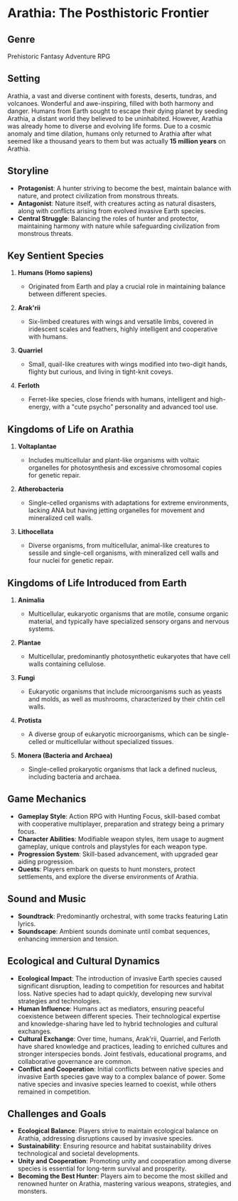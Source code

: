 # Arathia: The Posthistoric Frontier

## Genre
Prehistoric Fantasy Adventure RPG

## Setting
Arathia, a vast and diverse continent with forests, deserts, tundras, and volcanoes. Wonderful and awe-inspiring, filled with both harmony and danger. Humans from Earth sought to escape their dying planet by seeding Arathia, a distant world they believed to be uninhabited. However, Arathia was already home to diverse and evolving life forms. Due to a cosmic anomaly and time dilation, humans only returned to Arathia after what seemed like a thousand years to them but was actually **15 million years** on Arathia.

## Storyline

- **Protagonist**: A hunter striving to become the best, maintain balance with nature, and protect civilization from monstrous threats.
- **Antagonist**: Nature itself, with creatures acting as natural disasters, along with conflicts arising from evolved invasive Earth species.
- **Central Struggle**: Balancing the roles of hunter and protector, maintaining harmony with nature while safeguarding civilization from monstrous threats.

## Key Sentient Species

1. **Humans (Homo sapiens)**
   - Originated from Earth and play a crucial role in maintaining balance between different species.

2. **Arak'rii**
   - Six-limbed creatures with wings and versatile limbs, covered in iridescent scales and feathers, highly intelligent and cooperative with humans.

3. **Quarriel**
   - Small, quail-like creatures with wings modified into two-digit hands, flighty but curious, and living in tight-knit coveys.

4. **Ferloth**
   - Ferret-like species, close friends with humans, intelligent and high-energy, with a "cute psycho" personality and advanced tool use.

## Kingdoms of Life on Arathia

1. **Voltaplantae**
   - Includes multicellular and plant-like organisms with voltaic organelles for photosynthesis and excessive chromosomal copies for genetic repair.

2. **Atherobacteria**
   - Single-celled organisms with adaptations for extreme environments, lacking ANA but having jetting organelles for movement and mineralized cell walls.

3. **Lithocellata**
   - Diverse organisms, from multicellular, animal-like creatures to sessile and single-cell organisms, with mineralized cell walls and four nuclei for genetic repair.

## Kingdoms of Life Introduced from Earth

1. **Animalia**
   - Multicellular, eukaryotic organisms that are motile, consume organic material, and typically have specialized sensory organs and nervous systems.

2. **Plantae**
   - Multicellular, predominantly photosynthetic eukaryotes that have cell walls containing cellulose.

3. **Fungi**
   - Eukaryotic organisms that include microorganisms such as yeasts and molds, as well as mushrooms, characterized by their chitin cell walls.

4. **Protista**
   - A diverse group of eukaryotic microorganisms, which can be single-celled or multicellular without specialized tissues.

5. **Monera (Bacteria and Archaea)**
   - Single-celled prokaryotic organisms that lack a defined nucleus, including bacteria and archaea.

## Game Mechanics

- **Gameplay Style**: Action RPG with Hunting Focus, skill-based combat with cooperative multiplayer, preparation and strategy being a primary focus.
- **Character Abilities**: Modifiable weapon styles, item usage to augment gameplay, unique controls and playstyles for each weapon type.
- **Progression System**: Skill-based advancement, with upgraded gear aiding progression.
- **Quests**: Players embark on quests to hunt monsters, protect settlements, and explore the diverse environments of Arathia.

## Sound and Music

- **Soundtrack**: Predominantly orchestral, with some tracks featuring Latin lyrics.
- **Soundscape**: Ambient sounds dominate until combat sequences, enhancing immersion and tension.

## Ecological and Cultural Dynamics

- **Ecological Impact**: The introduction of invasive Earth species caused significant disruption, leading to competition for resources and habitat loss. Native species had to adapt quickly, developing new survival strategies and technologies.
- **Human Influence**: Humans act as mediators, ensuring peaceful coexistence between different species. Their technological expertise and knowledge-sharing have led to hybrid technologies and cultural exchanges.
- **Cultural Exchange**: Over time, humans, Arak'rii, Quarriel, and Ferloth have shared knowledge and practices, leading to enriched cultures and stronger interspecies bonds. Joint festivals, educational programs, and collaborative governance are common.
- **Conflict and Cooperation**: Initial conflicts between native species and invasive Earth species gave way to a complex balance of power. Some native species and invasive species learned to coexist, while others remained in competition.

## Challenges and Goals

- **Ecological Balance**: Players strive to maintain ecological balance on Arathia, addressing disruptions caused by invasive species.
- **Sustainability**: Ensuring resource and habitat sustainability drives technological and societal developments.
- **Unity and Cooperation**: Promoting unity and cooperation among diverse species is essential for long-term survival and prosperity.
- **Becoming the Best Hunter**: Players aim to become the most skilled and renowned hunter on Arathia, mastering various weapons, strategies, and monsters.
